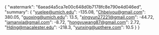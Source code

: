{
    "watermark": "6aead4a5ca7e00c648d0b7178fc8e790e4d046ed", 
    "summary": {
        "yuelee@umich.edu": -135.08, 
        "Chbeiyou@gmail.com": 380.05, 
        "guoxing@umich.edu": 13.5, 
        "xingyun27221@gmail.com": -44.72, 
        "iamanxia@gmail.com": -8.72, 
        "hongyuwang87@gmail.com": 2.72, 
        "Hding@macalester.edu": -218.3, 
        "yunxing@upthere.com": 10.5
    }
}